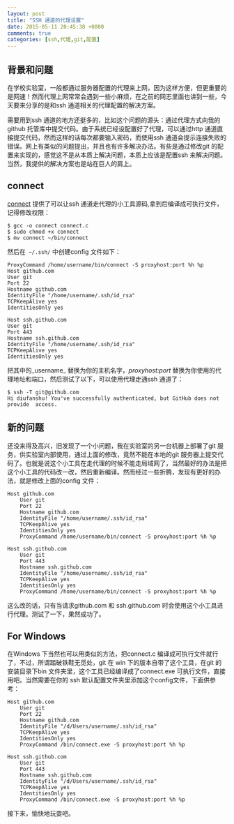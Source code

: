 ```yaml
---
layout: post
title: "SSH 通道的代理设置"
date: 2015-05-11 20:45:38 +0800
comments: true
categories: [ssh,代理,git,配置]
---
```

## 背景和问题
在学校实验室，一般都通过服务器配置的代理来上网，因为这样方便，但更重要的是网速！然而代理上网常常会遇到一些小麻烦，在之前的网志里面也讲到一些，今天要来分享的是和ssh 通道相关的代理配置的解决方案。

<!--more-->
需要用到ssh 通道的地方还挺多的，比如这个问题的源头：通过代理方式向我的github 托管库中提交代码。由于系统已经设配置好了代理，可以通过http 通道直接提交代码，然而这样的话每次都要输入密码，而使用ssh 通道会提示连接失败的错误。网上有类似的问题提出，并且也有许多解决办法。有些是通过修改git 的配置来实现的，感觉这不是从本质上解决问题，本质上应该是配置ssh 来解决问题。当然，我提供的解决方案也是站在巨人的肩上。

## connect
[connect](https://bitbucket.org/gotoh/connect) 提供了可以让ssh 通道走代理的小工具源码,拿到后编译成可执行文件，记得修改权限：

```
$ gcc -o connect connect.c
$ sudo chmod +x connect
$ mv connect ~/bin/connect
```
然后在``` ~/.ssh/``` 中创建config 文件如下：
	
	ProxyCommand /home/username/bin/connect -S proxyhost:port %h %p  
	Host github.com
	User git
	Port 22
	Hostname github.com
	IdentityFile "/home/username/.ssh/id_rsa"
	TCPKeepAlive yes
	IdentitiesOnly yes

	Host ssh.github.com
	User git
	Port 443
	Hostname ssh.github.com
	IdentityFile "/home/username/.ssh/id_rsa"
	TCPKeepAlive yes
	IdentitiesOnly yes
把其中的_username_ 替换为你的主机名字，_proxyhost:port_ 替换为你使用的代理地址和端口，然后测试了以下，可以使用代理走通ssh 通道了：

```
$ ssh -T git@github.com
Hi diufanshu! You've successfully authenticated, but GitHub does not provide  access.
```

## 新的问题
还没来得及高兴，旧发现了一个小问题，我在实验室的另一台机器上部署了git 服务，供实验室内部使用，通过上面的修改，竟然不能在本地的git 服务器上提交代码了。也就是说这个小工具在走代理的时候不能走局域网了，当然最好的办法是把这个小工具的代码改一改，然后重新编译。然而经过一些折腾，发现有更好的办法，就是修改上面的config 文件：
	
	Host github.com
		User git
		Port 22
		Hostname github.com
		IdentityFile "/home/username/.ssh/id_rsa"
		TCPKeepAlive yes
		IdentitiesOnly yes
		ProxyCommand /home/username/bin/connect -S proxyhost:port %h %p  

	Host ssh.github.com
		User git
		Port 443
		Hostname ssh.github.com
		IdentityFile "/home/username/.ssh/id_rsa"
		TCPKeepAlive yes
		IdentitiesOnly yes
		ProxyCommand /home/username/bin/connect -S proxyhost:port %h %p  

这么改的话，只有当请求github.com 和 ssh.github.com 时会使用这个小工具进行代理。测试了一下，果然成功了。

## For Windows
在Windows 下当然也可以用类似的方法，把connect.c 编译成可执行文件就行了，不过，所谓踏破铁鞋无觅处，git 在 win 下的版本自带了这个工具，在git 的安装目录下bin 文件夹里，这个工具已经编译成了connect.exe 可执行文件，直接用吧。当然需要在你的 ssh 默认配置文件夹里添加这个config文件，下面供参考：

	Host github.com
		User git
		Port 22
		Hostname github.com
		IdentityFile "/d/Users/username/.ssh/id_rsa"
		TCPKeepAlive yes
		IdentitiesOnly yes
		ProxyCommand /bin/connect.exe -S proxyhost:port %h %p  

	Host ssh.github.com
		User git
		Port 443
		Hostname ssh.github.com
		IdentityFile "/d/Users/username/.ssh/id_rsa"
		TCPKeepAlive yes
		IdentitiesOnly yes
		ProxyCommand /bin/connect.exe -S proxyhost:port %h %p  

接下来，愉快地玩耍吧。
